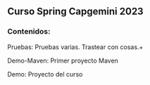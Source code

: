## Curso Spring Capgemini 2023

### Contenidos:

Pruebas: Pruebas varias. Trastear con cosas.+

Demo-Maven: Primer proyecto Maven

Demo: Proyecto del curso